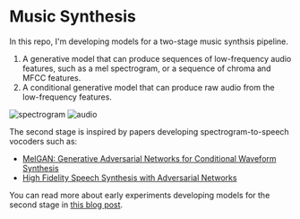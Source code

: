 # Music Synthesis

In this repo, I'm developing models for a two-stage music synthsis pipeline.

1. A generative model that can produce sequences of low-frequency audio features, 
   such as a mel spectrogram, or a sequence of chroma and MFCC features.
2. A conditional generative model that can produce raw audio from the 
   low-frequency features.

![spectrogram](https://generation-report-filterbankmultiscaleexperiment.s3.amazonaws.com/35f29c_feature.png)
![audio](https://music-vocoder-blog-post.s3.amazonaws.com/audio_full.png)

The second stage is inspired by papers developing spectrogram-to-speech vocoders 
such as:
 
- [MelGAN: Generative Adversarial Networks for Conditional Waveform Synthesis](https://arxiv.org/abs/1910.06711)
- [High Fidelity Speech Synthesis with Adversarial Networks](https://arxiv.org/abs/1909.11646)

You can read more about early experiments developing models for the second 
stage in [this blog post](https://johnvinyard.github.io/synthesis/2020/04/01/gan-vocoder.html). 